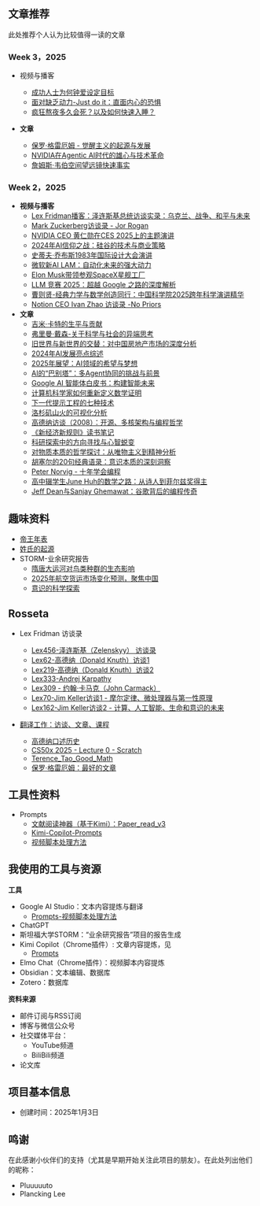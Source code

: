 

## 文章推荐

此处推荐个人认为比较值得一读的文章

### Week 3，2025
- 视频与播客
	- [成功人士为何钟爱设定目标](2025/25-Week3/成功人士为何钟爱设定目标.md)
	- [面对缺乏动力-Just do it：直面内心的恐惧](2025/25-Week3/面对缺乏动力-Just%20do%20it：直面内心的恐惧.md)
	- [疯狂熬夜多久会死？以及如何快速入睡？](2025/25-Week3/疯狂熬夜多久会死？以及如何快速入睡？.md)

- **文章**
	- [保罗·格雷厄姆 - 觉醒主义的起源与发展](2025/25-Week3/保罗·格雷厄姆%20-%20觉醒主义的起源与发展.md)
	- [NVIDIA在Agentic AI时代的雄心与技术革命](2025/25-Week3/NVIDIA在Agentic%20AI时代的雄心与技术革命.md)
	- [詹姆斯·韦伯空间望远镜快速事实](2025/25-Week3/詹姆斯·韦伯空间望远镜快速事实.md)


### Week 2，2025

- **视频与播客**
	- [Lex Fridman播客：泽连斯基总统访谈实录：乌克兰、战争、和平与未来](2025/25-Week2/泽连斯基总统访谈实录：乌克兰、战争、和平与未来.md)
	- [Mark Zuckerberg访谈录 - Jor Rogan](2025/25-Week2/Mark%20Zuckerberg访谈录%20-%20Jor%20Rogan.md)
	- [NVIDIA CEO 黄仁勋在CES 2025上的主题演讲](2025/25-Week2/NVIDIA%20CEO%20黄仁勋在CES%202025上的主题演讲.md)
	- [2024年AI信仰之战：硅谷的技术与商业策略](2025/25-Week2/2024年AI信仰之战：硅谷的技术与商业策略.md)
	- [史蒂夫·乔布斯1983年国际设计大会演讲](2025/25-Week2/史蒂夫·乔布斯1983年国际设计大会演讲.md)
	- [微软新AI LAM：自动化未来的强大动力](2025/25-Week2/微软新AI%20LAM：自动化未来的强大动力.md)
	- [Elon Musk带领参观SpaceX星舰工厂](2025/25-Week2/Elon%20Musk带领参观SpaceX星舰工厂.md)
	- [LLM 竞赛 2025：超越 Google 之路的深度解析](2025/25-Week2/LLM%20竞赛%202025：超越%20Google%20之路的深度解析.md)
	- [曹则贤-经典力学与数学创造同行：中国科学院2025跨年科学演讲精华](2025/25-Week2/曹则贤-经典力学与数学创造同行：中国科学院2025跨年科学演讲精华.md)
	- [Notion CEO Ivan Zhao 访谈录 -No Priors](2025/25-Week2/Notion%20CEO%20Ivan%20Zhao%20访谈录%20-No%20Priors.md)
- **文章**
	- [吉米·卡特的生平与贡献](2025/25-Week2/吉米·卡特的生平与贡献.md)
	- [弗里曼·戴森-关于科学与社会的异端思考](2025/25-Week2/戴森-关于科学与社会的异端思考.md)
	- [旧世界与新世界的交替：对中国房地产市场的深度分析](2025/25-Week2/旧世界与新世界的交替：对中国房地产市场的深度分析.md)
	- [2024年AI发展亮点综述](2025/25-Week2/2024年AI发展亮点综述.md)
	- [2025年展望：AI领域的希望与梦想](2025/25-Week2/2025年展望：AI领域的希望与梦想.md)
	- [AI的“巴别塔”：多Agent协同的挑战与前景](2025/25-Week2/AI的“巴别塔”：多Agent协同的挑战与前景.md)
	- [Google AI 智能体白皮书：构建智能未来](2025/25-Week2/Google%20AI%20智能体白皮书：构建智能未来.md)
	- [计算机科学家如何重新定义数学证明](2025/25-Week2/计算机科学家如何重新定义数学证明.md)
	- [下一代提示工程的七种技术](2025/25-Week2/下一代提示工程的七种技术.md)
	- [洛杉矶山火的可视化分析](2025/25-Week2/洛杉矶山火的可视化分析.md)
	- [高德纳访谈（2008）：开源、多核架构与编程哲学](2025/25-Week2/Interview%20with%20Donald%20Knuth.md)
	- [《新经济新规则》读书笔记](2025/25-Week2/《新经济新规则》读书笔记.md)
	- [科研探索中的方向寻找与心智蜕变](2025/25-Week2/科研探索中的方向寻找与心智蜕变.md)
	- [对物质本质的哲学探讨：从唯物主义到精神分析](2025/25-Week2/对物质本质的哲学探讨：从唯物主义到精神分析.md)
	- [胡塞尔的20句经典语录：意识本质的深刻洞察](2025/25-Week2/胡塞尔的20句经典语录：意识本质的深刻洞察.md)
	- [Peter Norvig - 十年学会编程](2025/25-Week2/Peter%20Norvig%20-%20十年学会编程.md)
	- [高中辍学生June Huh的数学之路：从诗人到菲尔兹奖得主](2025/25-Week2/高中辍学生June%20Huh的数学之路：从诗人到菲尔兹奖得主.md)
	- [Jeff Dean与Sanjay Ghemawat：谷歌背后的编程传奇](2025/25-Week2/Jeff%20Dean与Sanjay%20Ghemawat：谷歌背后的编程传奇.md)

## 趣味资料

- [帝王年表](WhatsMore/帝王年表/帝王年表.md)
- [姓氏的起源](WhatsMore/姓氏的起源.md)
- STORM-业余研究报告
	- [隋唐大运河对鸟类种群的生态影响](STORM-业余研究报告/隋唐大运河对鸟类种群的生态影响/隋唐大运河对鸟类种群的生态影响.md)
	- [2025年航空货运市场变化预测，聚焦中国](STORM-业余研究报告/2025年航空货运市场变化预测/2025年航空货运市场变化预测，聚焦中国.md)
	- [意识的科学探索](STORM-业余研究报告/意识的科学研究/意识的科学探索.md)

## Rosseta


 - Lex Fridman 访谈录
	 - [Lex456-泽连斯基（Zelenskyy） 访谈录](Rosseta/LexFridman/Lex456-泽连斯基（Zelenskyy）%20访谈录.md)
	- [Lex62-高德纳（Donald Knuth）访谈1](Rosseta/LexFridman/Lex62-高德纳（Donald%20Knuth）访谈1.md)
	- [Lex219-高德纳（Donald Knuth）访谈2](Rosseta/LexFridman/Lex219-高德纳（Donald%20Knuth）访谈2.md)
	- [Lex333-Andrej Karpathy](Rosseta/LexFridman/Lex333-Andrej%20Karpathy.md)
	- [Lex309 - 约翰·卡马克（John Carmack）](Rosseta/LexFridman/Lex309%20-%20约翰·卡马克（John%20Carmack）.md)
	- [Lex70-Jim Keller访谈1 - 摩尔定律、微处理器与第一性原理](Rosseta/LexFridman/Lex70-Jim%20Keller访谈1%20-%20摩尔定律、微处理器与第一性原理.md)
	- [Lex162-Jim Keller访谈2 - 计算、人工智能、生命和意识的未来](Rosseta/LexFridman/Lex162-Jim%20Keller访谈2%20-%20计算、人工智能、生命和意识的未来.md)

- [翻译工作：访谈、文章、课程](./Rosseta/readme.md)
	- [高德纳口述历史](Rosseta/Align2Thinkers/Knuth/高德纳口述历史.md)
	- [CS50x 2025 - Lecture 0 - Scratch](Rosseta/CS50/CS50x%202025%20-%20Lecture%200%20-%20Scratch.md)
	- [Terence_Tao_Good_Math](Rosseta/Align2Thinkers/TerenceTao/Terence_Tao_Good_Math.md)
	- [保罗·格雷厄姆：最好的文章](Rosseta/Align2Thinkers/PaulGraham/最好的文章.md)

## 工具性资料

- Prompts
	- [文献阅读神器（基于Kimi）：Paper_read_v3](WorkFlow/Prompts-Academic/Paper_read_v3.md)
	- [Kimi-Copilot-Prompts](WorkFlow/DailyUse/Kimi-Copilot-Prompts.md)
	- [视频脚本处理方法](WorkFlow/DailyUse/视频脚本处理方法.md)

## 我使用的工具与资源

**工具**
 - Google AI Studio：文本内容提炼与翻译
	 - [Prompts-视频脚本处理方法](WorkFlow/DailyUse/视频脚本处理方法.md)
 - ChatGPT
 - 斯坦福大学STORM：“业余研究报告”项目的报告生成
 - Kimi Copilot（Chrome插件）: 文章内容提炼，见
	 - [Prompts](WorkFlow/DailyUse/Kimi-Copilot-Prompts.md)
 - Elmo Chat（Chrome插件）：视频脚本内容提炼
 - Obsidian：文本编辑、数据库
 - Zotero：数据库

**资料来源**

- 邮件订阅与RSS订阅
- 博客与微信公众号
- 社交媒体平台：
	- YouTube频道
	- BiliBili频道
- 论文库

## 项目基本信息

- 创建时间：2025年1月3日


## 鸣谢

在此感谢小伙伴们的支持（尤其是早期开始关注此项目的朋友）。在此处列出他们的昵称：
- Pluuuuuto
- Plancking Lee
